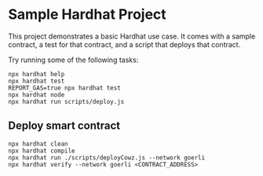 # Sample Hardhat Project

This project demonstrates a basic Hardhat use case. It comes with a sample contract, a test for that contract, and a script that deploys that contract.

Try running some of the following tasks:

```shell
npx hardhat help
npx hardhat test
REPORT_GAS=true npx hardhat test
npx hardhat node
npx hardhat run scripts/deploy.js
```

## Deploy smart contract

```shell
npx hardhat clean 
npx hardhat compile
npx hardhat run ./scripts/deployCowz.js --network goerli
npx hardhat verify --network goerli <CONTRACT_ADDRESS>
```
